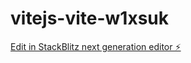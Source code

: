 # vitejs-vite-w1xsuk

[Edit in StackBlitz next generation editor ⚡️](https://stackblitz.com/~/github.com/silnose/vitejs-vite-w1xsuk)